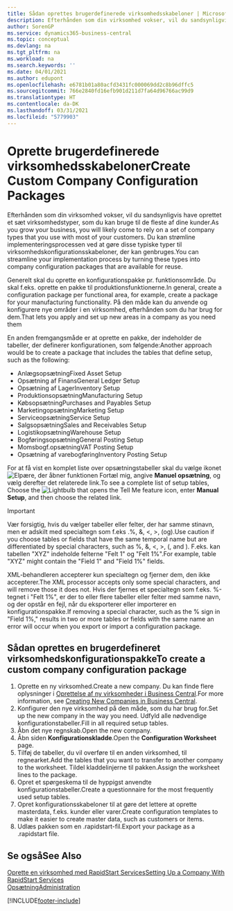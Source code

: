 ```yaml
---
title: Sådan oprettes brugerdefinerede virksomhedsskabeloner | Microsoft Docs
description: Efterhånden som din virksomhed vokser, vil du sandsynligvis have oprettet et sæt virksomhedstyper, som du kan bruge til de fleste af dine kunder. Du kan strømline implementeringsprocessen ved at gøre disse typiske typer til virksomhedskonfigurationsskabeloner, der kan genbruges.
author: SorenGP
ms.service: dynamics365-business-central
ms.topic: conceptual
ms.devlang: na
ms.tgt_pltfrm: na
ms.workload: na
ms.search.keywords: ''
ms.date: 04/01/2021
ms.author: edupont
ms.openlocfilehash: e6781b01a80acfd3431fc000069dd2c8b96dffc5
ms.sourcegitcommit: 766e2840fd16efb901d211d7fa64d96766ac99d9
ms.translationtype: HT
ms.contentlocale: da-DK
ms.lasthandoff: 03/31/2021
ms.locfileid: "5779903"
---
```

# <a name="create-custom-company-configuration-packages"></a><span data-ttu-id="285bb-104">Oprette brugerdefinerede virksomhedsskabeloner</span><span class="sxs-lookup"><span data-stu-id="285bb-104">Create Custom Company Configuration Packages</span></span>
<span data-ttu-id="285bb-105">Efterhånden som din virksomhed vokser, vil du sandsynligvis have oprettet et sæt virksomhedstyper, som du kan bruge til de fleste af dine kunder.</span><span class="sxs-lookup"><span data-stu-id="285bb-105">As you grow your business, you will likely come to rely on a set of company types that you use with most of your customers.</span></span> <span data-ttu-id="285bb-106">Du kan strømline implementeringsprocessen ved at gøre disse typiske typer til virksomhedskonfigurationsskabeloner, der kan genbruges.</span><span class="sxs-lookup"><span data-stu-id="285bb-106">You can streamline your implementation process by turning these types into company configuration packages that are available for reuse.</span></span>  

<span data-ttu-id="285bb-107">Generelt skal du oprette en konfigurationspakke pr. funktionsområde. Du skal f.eks. oprette en pakke til produktionsfunktionerne.</span><span class="sxs-lookup"><span data-stu-id="285bb-107">In general, create a configuration package per functional area, for example, create a package for your manufacturing functionality.</span></span> <span data-ttu-id="285bb-108">På den måde kan du anvende og konfigurere nye områder i en virksomhed, efterhånden som du har brug for dem.</span><span class="sxs-lookup"><span data-stu-id="285bb-108">That lets you apply and set up new areas in a company as you need them</span></span>  

<span data-ttu-id="285bb-109">En anden fremgangsmåde er at oprette en pakke, der indeholder de tabeller, der definerer konfigurationen, som følgende:</span><span class="sxs-lookup"><span data-stu-id="285bb-109">Another approach would be to create a package that includes the tables that define setup, such as the following:</span></span>  

-   <span data-ttu-id="285bb-110">Anlægsopsætning</span><span class="sxs-lookup"><span data-stu-id="285bb-110">Fixed Asset Setup</span></span>  
-   <span data-ttu-id="285bb-111">Opsætning af Finans</span><span class="sxs-lookup"><span data-stu-id="285bb-111">General Ledger Setup</span></span>  
-   <span data-ttu-id="285bb-112">Opsætning af Lager</span><span class="sxs-lookup"><span data-stu-id="285bb-112">Inventory Setup</span></span>  
-   <span data-ttu-id="285bb-113">Produktionsopsætning</span><span class="sxs-lookup"><span data-stu-id="285bb-113">Manufacturing Setup</span></span>  
-   <span data-ttu-id="285bb-114">Købsopsætning</span><span class="sxs-lookup"><span data-stu-id="285bb-114">Purchases and Payables Setup</span></span>  
-   <span data-ttu-id="285bb-115">Marketingopsætning</span><span class="sxs-lookup"><span data-stu-id="285bb-115">Marketing Setup</span></span>  
-   <span data-ttu-id="285bb-116">Serviceopsætning</span><span class="sxs-lookup"><span data-stu-id="285bb-116">Service Setup</span></span>  
-   <span data-ttu-id="285bb-117">Salgsopsætning</span><span class="sxs-lookup"><span data-stu-id="285bb-117">Sales and Receivables Setup</span></span>  
-   <span data-ttu-id="285bb-118">Logistikopsætning</span><span class="sxs-lookup"><span data-stu-id="285bb-118">Warehouse Setup</span></span>  
-   <span data-ttu-id="285bb-119">Bogføringsopsætning</span><span class="sxs-lookup"><span data-stu-id="285bb-119">General Posting Setup</span></span>  
-   <span data-ttu-id="285bb-120">Momsbogf.opsætning</span><span class="sxs-lookup"><span data-stu-id="285bb-120">VAT Posting Setup</span></span>  
-   <span data-ttu-id="285bb-121">Opsætning af varebogføring</span><span class="sxs-lookup"><span data-stu-id="285bb-121">Inventory Posting Setup</span></span>  

<span data-ttu-id="285bb-122">For at få vist en komplet liste over opsætningstabeller skal du vælge ikonet ![Elpære, der åbner funktionen Fortæl mig](media/ui-search/search_small.png "Fortæl mig, hvad du vil foretage dig"), angive **Manuel opsætning**, og vælg derefter det relaterede link.</span><span class="sxs-lookup"><span data-stu-id="285bb-122">To see a complete list of setup tables, Choose the ![Lightbulb that opens the Tell Me feature](media/ui-search/search_small.png "Tell me what you want to do") icon, enter **Manual Setup**, and then choose the related link.</span></span>  

> [!IMPORTANT]
> <span data-ttu-id="285bb-123">Vær forsigtig, hvis du vælger tabeller eller felter, der har samme stinavn, men er adskilt med specialtegn som f.eks .%, &, <, >, (og).</span><span class="sxs-lookup"><span data-stu-id="285bb-123">Use caution if you choose tables or fields that have the same temporal name but are differentiated by special characters, such as %, &, <, >, (, and ).</span></span> <span data-ttu-id="285bb-124">F.eks. kan tabellen "XYZ" indeholde felterne "Felt 1" og "Felt 1%".</span><span class="sxs-lookup"><span data-stu-id="285bb-124">For example, table "XYZ" might contain the "Field 1" and "Field 1%" fields.</span></span>
>
> <span data-ttu-id="285bb-125">XML-behandleren accepterer kun specialtegn og fjerner dem, den ikke accepterer.</span><span class="sxs-lookup"><span data-stu-id="285bb-125">The XML processor accepts only some special characters, and will remove those it does not.</span></span> <span data-ttu-id="285bb-126">Hvis der fjernes et specialtegn som f.eks. %-tegnet i "Felt 1%", er der to eller flere tabeller eller felter med samme navn, og der opstår en fejl, når du eksporterer eller importerer en konfigurationspakke.</span><span class="sxs-lookup"><span data-stu-id="285bb-126">If removing a special character, such as the % sign in "Field 1%," results in two or more tables or fields with the same name an error will occur when you export or import a configuration package.</span></span>

## <a name="to-create-a-custom-company-configuration-package"></a><span data-ttu-id="285bb-127">Sådan oprettes en brugerdefineret virksomhedskonfigurationspakke</span><span class="sxs-lookup"><span data-stu-id="285bb-127">To create a custom company configuration package</span></span>  
1.  <span data-ttu-id="285bb-128">Oprette en ny virksomhed.</span><span class="sxs-lookup"><span data-stu-id="285bb-128">Create a new company.</span></span> <span data-ttu-id="285bb-129">Du kan finde flere oplysninger i [Oprettelse af ny virksomheder i Business Central](about-new-company.md).</span><span class="sxs-lookup"><span data-stu-id="285bb-129">For more information, see [Creating New Companies in Business Central](about-new-company.md).</span></span>  
3.  <span data-ttu-id="285bb-130">Konfigurer den nye virksomhed på den måde, som du har brug for.</span><span class="sxs-lookup"><span data-stu-id="285bb-130">Set up the new company in the way you need.</span></span> <span data-ttu-id="285bb-131">Udfyld alle nødvendige konfigurationstabeller.</span><span class="sxs-lookup"><span data-stu-id="285bb-131">Fill in all required setup tables.</span></span>  
4.  <span data-ttu-id="285bb-132">Åbn det nye regnskab.</span><span class="sxs-lookup"><span data-stu-id="285bb-132">Open the new company.</span></span>
5. <span data-ttu-id="285bb-133">Åbn siden **Konfigurationskladde**.</span><span class="sxs-lookup"><span data-stu-id="285bb-133">Open the **Configuration Worksheet** page.</span></span>  
6.  <span data-ttu-id="285bb-134">Tilføj de tabeller, du vil overføre til en anden virksomhed, til regnearket.</span><span class="sxs-lookup"><span data-stu-id="285bb-134">Add the tables that you want to transfer to another company to the worksheet.</span></span> <span data-ttu-id="285bb-135">Tildel kladdelinjerne til pakken.</span><span class="sxs-lookup"><span data-stu-id="285bb-135">Assign the worksheet lines to the package.</span></span>  
7.  <span data-ttu-id="285bb-136">Opret et spørgeskema til de hyppigst anvendte konfigurationstabeller.</span><span class="sxs-lookup"><span data-stu-id="285bb-136">Create a questionnaire for the most frequently used setup tables.</span></span>  
8.  <span data-ttu-id="285bb-137">Opret konfigurationsskabeloner til at gøre det lettere at oprette masterdata, f.eks. kunder eller varer.</span><span class="sxs-lookup"><span data-stu-id="285bb-137">Create configuration templates to make it easier to create master data, such as customers or items.</span></span>  
9.  <span data-ttu-id="285bb-138">Udlæs pakken som en .rapidstart-fil.</span><span class="sxs-lookup"><span data-stu-id="285bb-138">Export your package as a .rapidstart file.</span></span>  

## <a name="see-also"></a><span data-ttu-id="285bb-139">Se også</span><span class="sxs-lookup"><span data-stu-id="285bb-139">See Also</span></span>  
[<span data-ttu-id="285bb-140">Oprette en virksomhed med RapidStart Services</span><span class="sxs-lookup"><span data-stu-id="285bb-140">Setting Up a Company With RapidStart Services</span></span>](admin-set-up-a-company-with-rapidstart.md)  
[<span data-ttu-id="285bb-141">Opsætning</span><span class="sxs-lookup"><span data-stu-id="285bb-141">Administration</span></span>](admin-setup-and-administration.md)


[!INCLUDE[footer-include](includes/footer-banner.md)]